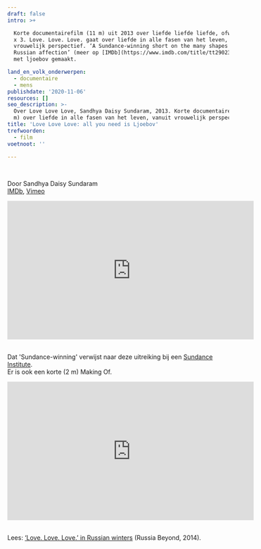 ```yaml
---
draft: false
intro: >+

  Korte documentairefilm (11 m) uit 2013 over liefde liefde liefde, ofwel Любовь
  x 3. Love. Love. Love. gaat over liefde in alle fasen van het leven, vanuit
  vrouwelijk perspectief. ‘A Sundance-winning short on the many shapes of
  Russian affection’ (meer op [IMDb](https://www.imdb.com/title/tt2902316/)),
  met ljoebov gemaakt.

land_en_volk_onderwerpen:
  - documentaire
  - mens
publishdate: '2020-11-06'
resources: []
seo_description: >-
  Over Love Love Love, Sandhya Daisy Sundaram, 2013. Korte documentairefilm (11
  m) over liefde in alle fasen van het leven, vanuit vrouwelijk perspectief. 
title: 'Love Love Love: all you need is Ljoebov'
trefwoorden:
  - film
voetnoot: ''

---
```


<br/>

Door Sandhya Daisy Sundaram<br/>
[IMDb](https://www.imdb.com/name/nm4920151/), [Vimeo](https://vimeo.com/sandhyadaisysundaram)

 


<iframe width="560" height="315" src="https://www.youtube.com/embed/NKaAbz2kouI" frameborder="0" allow="accelerometer; autoplay; encrypted-media; gyroscope; picture-in-picture" allowfullscreen></iframe>

 <br/>
 <br/>

Dat 'Sundance-winning' verwijst naar deze uitreiking bij een [Sundance Institute](https://youtu.be/b6kh7yhwOvk).  <br/>
Er is ook een korte (2 m) Making Of.

 

<iframe width="560" height="315" src="https://www.youtube.com/embed/o5v69na55m4" frameborder="0" allow="accelerometer; autoplay; encrypted-media; gyroscope; picture-in-picture" allowfullscreen></iframe>

 <br/>
 <br/>

Lees: [‘Love. Love. Love.’ in Russian winters](https://www.rbth.com/arts/2014/02/14/love_love_love_in_russian_winters_32973) (Russia Beyond, 2014).

 

 

 

 

 

 